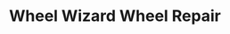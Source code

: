 ---
title: "Wheel Wizard Wheel Repair"
url: /chamblee/wheel-wizard-wheel-repair/
shop: Autowerkstatt
---